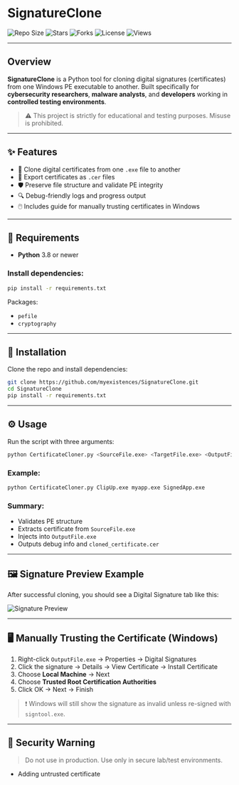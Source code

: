 # SignatureClone

![Repo Size](https://img.shields.io/github/repo-size/myexistences/SignatureClone?style=flat-square)
![Stars](https://img.shields.io/github/stars/myexistences/SignatureClone?style=flat-square)
![Forks](https://img.shields.io/github/forks/myexistences/SignatureClone?style=flat-square)
![License](https://img.shields.io/github/license/myexistences/SignatureClone?style=flat-square)
![Views](https://komarev.com/ghpvc/?username=myexistences\&label=Repo%20Views\&color=blue\&style=flat-square)

---

## Overview

**SignatureClone** is a Python tool for cloning digital signatures (certificates) from one Windows PE executable to another. Built specifically for **cybersecurity researchers**, **malware analysts**, and **developers** working in **controlled testing environments**.

> ⚠️ This project is strictly for educational and testing purposes. Misuse is prohibited.

---

## ✨ Features

* 🧬 Clone digital certificates from one `.exe` file to another
* 📁 Export certificates as `.cer` files
* 🛡️ Preserve file structure and validate PE integrity
* 🔍 Debug-friendly logs and progress output
* 🖱️ Includes guide for manually trusting certificates in Windows

---

## 🔧 Requirements

* **Python** 3.8 or newer

### Install dependencies:

```bash
pip install -r requirements.txt
```

Packages:

* `pefile`
* `cryptography`

---

## 🚀 Installation

Clone the repo and install dependencies:

```bash
git clone https://github.com/myexistences/SignatureClone.git
cd SignatureClone
pip install -r requirements.txt
```

---

## ⚙️ Usage

Run the script with three arguments:

```bash
python CertificateCloner.py <SourceFile.exe> <TargetFile.exe> <OutputFile.exe>
```

### Example:

```bash
python CertificateCloner.py ClipUp.exe myapp.exe SignedApp.exe
```

### Summary:

* Validates PE structure
* Extracts certificate from `SourceFile.exe`
* Injects into `OutputFile.exe`
* Outputs debug info and `cloned_certificate.cer`

---

## 🖼️ Signature Preview Example

After successful cloning, you should see a Digital Signature tab like this:

![Signature Preview](https://i.imgur.com/uVztFBp.png)

---

## 🖥️ Manually Trusting the Certificate (Windows)

1. Right-click `OutputFile.exe` → Properties → Digital Signatures
2. Click the signature → Details → View Certificate → Install Certificate
3. Choose **Local Machine** → Next
4. Choose **Trusted Root Certification Authorities**
5. Click OK → Next → Finish

> ❗ Windows will still show the signature as invalid unless re-signed with `signtool.exe`.

---

## 🔐 Security Warning

> Do not use in production. Use only in secure lab/test environments.

* Adding untrusted certificate
